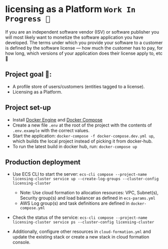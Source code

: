 # licensing as a Platform `Work In Progress 🚧`

If you are an independent software vendor (ISV) or software publisher you will most likely want to monetize the software application you have developed. The terms under which you provide your software to a customer is defined by the software license — how much the customer has to pay, for how long, which versions of your application does their license apply to, etc 🚁

## Project goal 🚀:

- A profile store of users/customers (entities tagged to a license).
- Licensing as a Platform.

## Project set-up

- Install [Docker Engine](https://docs.docker.com/engine/install/) and [Docker Compose](https://docs.docker.com/compose/install/)
- Create a new file `.env` at the root of the project with the contents of `.env.example` with the correct values. 
- Start the application: `docker-compose -f docker-compose.dev.yml up`, which builds the local project instead of picking it from docker-hub.
- To run the latest build in docker hub, run: `docker-compose up`

## Production deployment

- Use ECS CLI to start the server: `ecs-cli compose --project-name licensing-cluster service up --create-log-groups --cluster-config licensing-cluster`
    - Note: Use cloud formation to allocation resources: VPC, Subnet(s), Security group(s) and load balancer as defined in `ecs-params.yml`
    - AWS Log group(s) and task definitions are defined in `docker-compose.yml`
    
- Check the status of the service: `ecs-cli compose --project-name licensing-cluster service ps --cluster-config licensing-cluster`
- Additionally, configure other resources in `cloud-formation.yml` and update the existing stack or create a new stack in cloud formation console.
    


